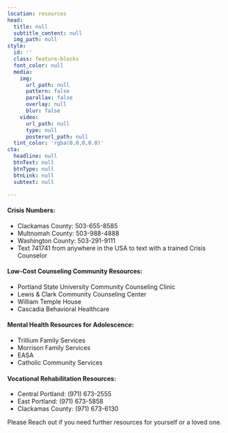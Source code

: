 ```yaml
---
location: resources
head:
  title: null
  subtitle_content: null
  img_path: null
style:
  id: ''
  class: feature-blocks
  font_color: null
  media:
    img:
      url_path: null
      pattern: false
      parallax: false
      overlay: null
      blur: false
    video:
      url_path: null
      type: null
      posterurl_path: null
  tint_color: 'rgba(0,0,0,0.0)'
cta:
  headline: null
  btnText: null
  btnType: null
  btnLink: null
  subtext: null

---
```

<div class="d-flex align-items-center justify-content-around row">
<h4>Crisis Numbers:</h4>
<ul>
  <li>Clackamas County: 503-655-8585</li>
  <li>Multnomah County: 503-988-4888</li>
  <li>Washington County: 503-291-9111</li>
  <li>Text 741741 from anywhere in the USA to text with a trained Crisis Counselor</li>
</ul>
<h4>Low-Cost Counseling Community Resources:</h4>
<ul>
  <li>Portland State University Community Counseling Clinic</li>
  <li>Lewis & Clark Community Counseling Center</li>
  <li>William Temple House</li>
  <li>Cascadia Behavioral Healthcare</li>
</ul>
<h4>Mental Health Resources for Adolescence:</h4>
<ul>
  <li>Trillium Family Services</li>
  <li>Morrison Family Services</li>
  <li>EASA</li>
  <li>Catholic Community Services</li>
</ul>
<h4>Vocational Rehabilitation Resources:</h4>
<ul>
  <li>Central Portland: (971) 673-2555</li>
  <li>East Portland: (971) 673-5858</li>
  <li>Clackamas County: (971) 673-6130</li>
</ul>
<div >
<p class="text-center">Please Reach out if you need further resources for yourself or a loved one.</p>
</div>
</div>
